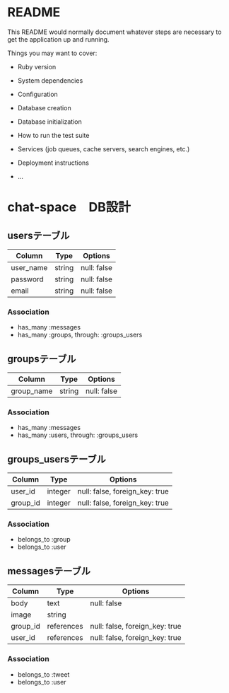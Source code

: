 # README

This README would normally document whatever steps are necessary to get the
application up and running.

Things you may want to cover:

* Ruby version

* System dependencies

* Configuration

* Database creation

* Database initialization

* How to run the test suite

* Services (job queues, cache servers, search engines, etc.)

* Deployment instructions

* ...

#  chat-space　DB設計
## usersテーブル
|Column|Type|Options|
|------|----|-------|
|user_name|string|null: false|
|password|string|null: false|
|email|string|null: false|

### Association
- has_many :messages
- has_many  :groups,  through:  :groups_users


## groupsテーブル
|Column|Type|Options|
|------|----|-------|
|group_name|string|null: false|

### Association
- has_many :messages
- has_many  :users,  through:  :groups_users

## groups_usersテーブル
|Column|Type|Options|
|------|----|-------|
|user_id|integer|null: false, foreign_key: true|
|group_id|integer|null: false, foreign_key: true|

### Association
- belongs_to :group
- belongs_to :user

## messagesテーブル
|Column|Type|Options|
|------|----|-------|
|body|text|null: false|
|image|string|
|group_id|references|null: false, foreign_key: true|
|user_id|references|null: false, foreign_key: true|

### Association
- belongs_to :tweet
- belongs_to :user